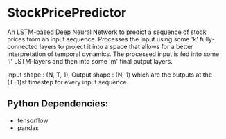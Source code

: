 # StockPricePredictor

An LSTM-based Deep Neural Network to predict a sequence of stock prices from an input sequence. Processes the input using some 'k' fully-connected layers to project it into a space that allows for a better interpretation of temporal dynamics. The processed input is fed into some 'l' LSTM-layers and then into some 'm' final output layers.

Input shape : (N, T, 1), Output shape : (N, 1) which are the outputs at the (T+1)st timestep for every input sequence.

Python Dependencies:
-------------------
- tensorflow
- pandas

